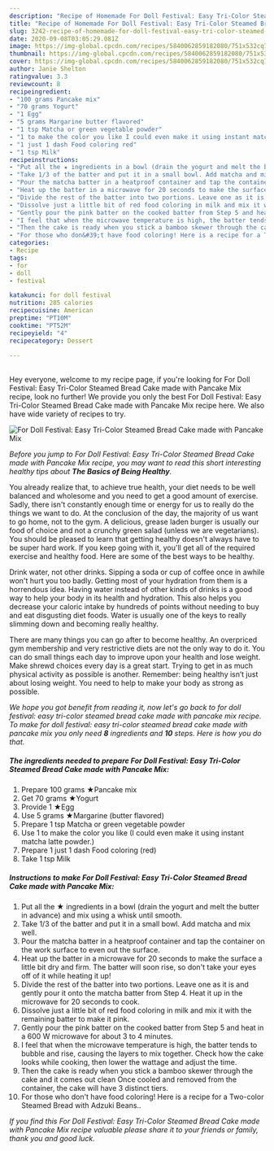 ```yaml
---
description: "Recipe of Homemade For Doll Festival: Easy Tri-Color Steamed Bread Cake made with Pancake Mix"
title: "Recipe of Homemade For Doll Festival: Easy Tri-Color Steamed Bread Cake made with Pancake Mix"
slug: 3242-recipe-of-homemade-for-doll-festival-easy-tri-color-steamed-bread-cake-made-with-pancake-mix
date: 2020-09-08T03:05:29.081Z
image: https://img-global.cpcdn.com/recipes/5840062859182080/751x532cq70/for-doll-festival-easy-tri-color-steamed-bread-cake-made-with-pancake-mix-recipe-main-photo.jpg
thumbnail: https://img-global.cpcdn.com/recipes/5840062859182080/751x532cq70/for-doll-festival-easy-tri-color-steamed-bread-cake-made-with-pancake-mix-recipe-main-photo.jpg
cover: https://img-global.cpcdn.com/recipes/5840062859182080/751x532cq70/for-doll-festival-easy-tri-color-steamed-bread-cake-made-with-pancake-mix-recipe-main-photo.jpg
author: Janie Shelton
ratingvalue: 3.3
reviewcount: 8
recipeingredient:
- "100 grams Pancake mix"
- "70 grams Yogurt"
- "1 Egg"
- "5 grams Margarine butter flavored"
- "1 tsp Matcha or green vegetable powder"
- "1 to make the color you like I could even make it using instant matcha latte powder"
- "1 just 1 dash Food coloring red"
- "1 tsp Milk"
recipeinstructions:
- "Put all the ★ ingredients in a bowl (drain the yogurt and melt the butter in advance) and mix using a whisk until smooth."
- "Take 1/3 of the batter and put it in a small bowl. Add matcha and mix well."
- "Pour the matcha batter in a heatproof container and tap the container on the work surface to even out the surface."
- "Heat up the batter in a microwave for 20 seconds to make the surface a little bit dry and firm. The batter will soon rise, so don&#39;t take your eyes off of it while heating it up!"
- "Divide the rest of the batter into two portions. Leave one as it is and gently pour it onto the matcha batter from Step 4. Heat it up in the microwave for 20 seconds to cook."
- "Dissolve just a little bit of red food coloring in milk and mix it with the remaining batter to make it pink."
- "Gently pour the pink batter on the cooked batter from Step 5 and heat in a 600 W microwave for about 3 to 4 minutes."
- "I feel that when the microwave temperature is high, the batter tends to bubble and rise, causing the layers to mix together. Check how the cake looks while cooking, then lower the wattage and adjust the time."
- "Then the cake is ready when you stick a bamboo skewer through the cake and it comes out clean Once cooled and removed from the container, the cake will have 3 distinct tiers."
- "For those who don&#39;t have food coloring! Here is a recipe for a Two-color Steamed Bread with Adzuki Beans.."
categories:
- Recipe
tags:
- for
- doll
- festival

katakunci: for doll festival 
nutrition: 285 calories
recipecuisine: American
preptime: "PT10M"
cooktime: "PT52M"
recipeyield: "4"
recipecategory: Dessert

---
```

<br>
Hey everyone, welcome to my recipe page, if you're looking for For Doll Festival: Easy Tri-Color Steamed Bread Cake made with Pancake Mix recipe, look no further! We provide you only the best For Doll Festival: Easy Tri-Color Steamed Bread Cake made with Pancake Mix recipe here. We also have wide variety of recipes to try.
<br>


![For Doll Festival: Easy Tri-Color Steamed Bread Cake made with Pancake Mix](https://img-global.cpcdn.com/recipes/5840062859182080/751x532cq70/for-doll-festival-easy-tri-color-steamed-bread-cake-made-with-pancake-mix-recipe-main-photo.jpg)

<i>Before you jump to For Doll Festival: Easy Tri-Color Steamed Bread Cake made with Pancake Mix recipe, you may want to read this short interesting healthy tips about <strong>The Basics of Being Healthy</strong>.</i>

You already realize that, to achieve true health, your diet needs to be well balanced and wholesome and you need to get a good amount of exercise. Sadly, there isn't constantly enough time or energy for us to really do the things we want to do. At the conclusion of the day, the majority of us want to go home, not to the gym. A delicious, grease laden burger is usually our food of choice and not a crunchy green salad (unless we are vegetarians). You should be pleased to learn that getting healthy doesn't always have to be super hard work. If you keep going with it, you'll get all of the required exercise and healthy food. Here are some of the best ways to be healthy.

Drink water, not other drinks. Sipping a soda or cup of coffee once in awhile won't hurt you too badly. Getting most of your hydration from them is a horrendous idea. Having water instead of other kinds of drinks is a good way to help your body in its health and hydration. This also helps you decrease your caloric intake by hundreds of points without needing to buy and eat disgusting diet foods. Water is usually one of the keys to really slimming down and becoming really healthy.

There are many things you can go after to become healthy. An overpriced gym membership and very restrictive diets are not the only way to do it. You can do small things each day to improve upon your health and lose weight. Make shrewd choices every day is a great start. Trying to get in as much physical activity as possible is another. Remember: being healthy isn’t just about losing weight. You need to help to make your body as strong as possible. 


<i>We hope you got benefit from reading it, now let's go back to for doll festival: easy tri-color steamed bread cake made with pancake mix recipe. To make for doll festival: easy tri-color steamed bread cake made with pancake mix you only need <strong>8</strong> ingredients and <strong>10</strong> steps. Here is how you do that.
</i>

##### The ingredients needed to prepare For Doll Festival: Easy Tri-Color Steamed Bread Cake made with Pancake Mix:

1. Prepare 100 grams ★Pancake mix
1. Get 70 grams ★Yogurt
1. Provide 1 ★Egg
1. Use 5 grams ★Margarine (butter flavored)
1. Prepare 1 tsp Matcha or green vegetable powder
1. Use 1 to make the color you like (I could even make it using instant matcha latte powder.)
1. Prepare 1 just 1 dash Food coloring (red)
1. Take 1 tsp Milk


##### Instructions to make For Doll Festival: Easy Tri-Color Steamed Bread Cake made with Pancake Mix:

1. Put all the ★ ingredients in a bowl (drain the yogurt and melt the butter in advance) and mix using a whisk until smooth.
1. Take 1/3 of the batter and put it in a small bowl. Add matcha and mix well.
1. Pour the matcha batter in a heatproof container and tap the container on the work surface to even out the surface.
1. Heat up the batter in a microwave for 20 seconds to make the surface a little bit dry and firm. The batter will soon rise, so don&#39;t take your eyes off of it while heating it up!
1. Divide the rest of the batter into two portions. Leave one as it is and gently pour it onto the matcha batter from Step 4. Heat it up in the microwave for 20 seconds to cook.
1. Dissolve just a little bit of red food coloring in milk and mix it with the remaining batter to make it pink.
1. Gently pour the pink batter on the cooked batter from Step 5 and heat in a 600 W microwave for about 3 to 4 minutes.
1. I feel that when the microwave temperature is high, the batter tends to bubble and rise, causing the layers to mix together. Check how the cake looks while cooking, then lower the wattage and adjust the time.
1. Then the cake is ready when you stick a bamboo skewer through the cake and it comes out clean Once cooled and removed from the container, the cake will have 3 distinct tiers.
1. For those who don&#39;t have food coloring! Here is a recipe for a Two-color Steamed Bread with Adzuki Beans..


<i>If you find this For Doll Festival: Easy Tri-Color Steamed Bread Cake made with Pancake Mix recipe valuable please share it to your friends or family, thank you and good luck.</i>
